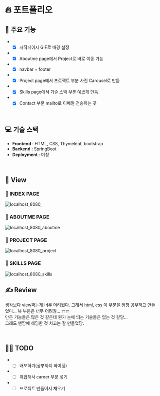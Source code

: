 # 🔥 포트폴리오

## 📌 주요 기능
* - [x] 시작페이지 GIF로 배경 설정
* - [x] Aboutme page에서 Project로 바로 이동 가능
* - [x] navbar + footer
* - [x] Project page에서 프로젝트 부분 사진 Carousel로 만듬
* - [x] Skills page에서 기술 스택 부분 예쁘게 만듬
* - [x] Contact 부분 mailto로 이메일 전송하는 곳

<br>

## ‍💻 기술 스택
* **Frontend** : HTML, CSS, Thymeleaf, bootstrap
* **Backend** : SpringBoot
* **Deployment** : 미정

<br>

## 👀 View

### 👏 INDEX PAGE
![localhost_8080_](https://user-images.githubusercontent.com/101362306/227656603-6bbcb42c-5a5c-43e2-8d50-a04ca6e97ed3.png)

### 👏 ABOUTME PAGE
![localhost_8080_aboutme](https://user-images.githubusercontent.com/101362306/227656292-cc579fff-6ec3-4fc4-9014-4e0ab2a95de1.png)

### 👏 PROJECT PAGE
![localhost_8080_project](https://user-images.githubusercontent.com/101362306/227656240-6d42c77f-9230-41ea-9e75-537d6652acc4.png)

### 👏 SKILLS PAGE
![localhost_8080_skills](https://user-images.githubusercontent.com/101362306/227656707-1115f8a7-31fe-497d-9617-87ea8893fbff.png)

## ✍️ Review

생각보다 view짜는게 너무 어려웠다. 그래서 html, css 이 부분을 엄청 공부하고 만들었다... 뷰 부분은 너무 어려웡... ㅠㅠ
<br> 만든 기능들은 많은 것 같은데 뭔가 눈에 띄는 기술들은 없는 것 같당...
<br> 그래도 맨땅에 헤딩한 것 치고는 잘 만들었당.

<br>

## 😵‍💫 TODO
* - [ ] 배포하기(공부까지 화이팅)
* - [ ] 취업해서 career 부분 넣기
* - [ ] 프로젝트 만들어서 채우기
